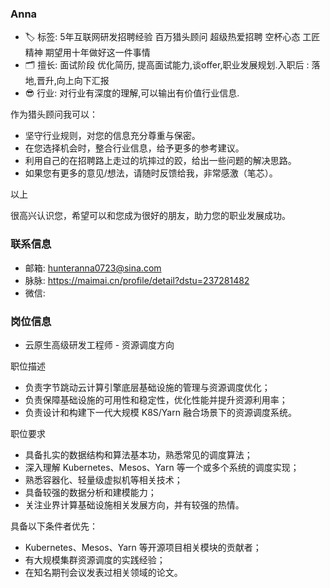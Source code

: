 ### Anna

* 🏷️ 标签: 5年互联网研发招聘经验 百万猎头顾问 超级热爱招聘 空杯心态 工匠精神 期望用十年做好这一件事情
* 🗂 擅长: 面试阶段 优化简历, 提高面试能力,谈offer,职业发展规划.入职后 : 落地,晋升,向上向下汇报
* 😎 行业: 对行业有深度的理解,可以输出有价值行业信息.

作为猎头顾问我可以：

* 坚守行业规则，对您的信息充分尊重与保密。
* 在您选择机会时，整合行业信息，给予更多的参考建议。
* 利用自己的在招聘路上走过的坑摔过的跤，给出一些问题的解决思路。
* 如果您有更多的意见/想法，请随时反馈给我，非常感激（笔芯）。

以上

很高兴认识您，希望可以和您成为很好的朋友，助力您的职业发展成功。

### 联系信息

* 邮箱: hunteranna0723@sina.com
* 脉脉: https://maimai.cn/profile/detail?dstu=237281482
* 微信:

### 岗位信息

* 云原生高级研发工程师 - 资源调度方向

职位描述

* 负责字节跳动云计算引擎底层基础设施的管理与资源调度优化；
* 负责保障基础设施的可用性和稳定性，优化性能并提升资源利用率；
* 负责设计和构建下一代大规模 K8S/Yarn 融合场景下的资源调度系统。

职位要求

* 具备扎实的数据结构和算法基本功，熟悉常见的调度算法；
* 深入理解 Kubernetes、Mesos、Yarn 等一个或多个系统的调度实现；
* 熟悉容器化、轻量级虚拟机等相关技术；
* 具备较强的数据分析和建模能力；
* 关注业界计算基础设施相关发展方向，并有较强的热情。

具备以下条件者优先：

* Kubernetes、Mesos、Yarn 等开源项目相关模块的贡献者；
* 有大规模集群资源调度的实践经验；
* 在知名期刊会议发表过相关领域的论文。
